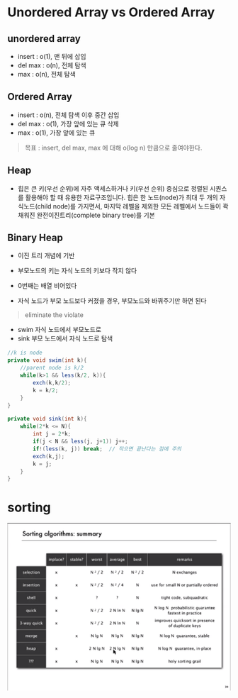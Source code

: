 # Unordered Array vs Ordered Array

## unordered array

- insert : o(1), 맨 뒤에 삽입
- del max : o(n), 전체 탐색
- max : o(n), 전체 탐색


## Ordered Array

- insert : o(n), 전체 탐색 이후 중간 삽입
- del max : o(1), 가장 앞에 있는 큐 삭제
- max : o(1), 가장 앞에 있는 큐

> 목표 : insert, del max, max 에 대해 o(log n) 만큼으로 줄여야한다.


## Heap

- 힙은 큰 키(우선 순위)에 자주 액세스하거나 키(우선 순위) 중심으로 정렬된 시퀀스를 활용해야 할 때 유용한 자료구조입니다. 힙은 한 노드(node)가 최대 두 개의 자식노드(child node)를 가지면서, 마지막 레벨을 제외한 모든 레벨에서 노드들이 꽉 채워진 완전이진트리(complete binary tree)를 기본


## Binary Heap

- 이진 트리 개념에 기반
- 부모노드의 키는 자식 노드의 키보다 작지 않다
- 0번째는 배열 비어있다

- 자식 노드가 부모 노드보다 커졌을 경우, 부모노드와 바꿔주기만 하면 된다

> eliminate the violate
- swim 자식 노드에서 부모노드로
- sink 부모 노드에서 자식 노드로 탐색
```java
//k is node
private void swim(int k){
    //parent node is k/2
    while(k>1 && less(k/2, k)){
        exch(k,k/2);
        k = k/2;
    }
}
```
```java
private void sink(int k){
    while(2*k <= N){
        int j = 2*k;
        if(j < N && less(j, j+1)) j++;
        if!(less(k, j)) break;  // 작으면 끝난다는 점에 주의
        exch(k,j);
        k = j;
    }
}
```


# sorting 
![Alt text](sorting_time_complexity.png)

